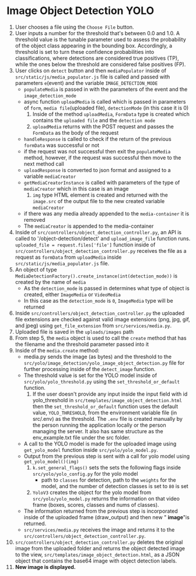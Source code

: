 # Image Object Detection YOLO

1. User chooses a file using the `Choose File` button.
2. User inputs a number for the threshold that's between 0.0 and 1.0. A threshold value is the tunable parameter used to assess the probability of the object class appearing in the bounding box. Accordingly, a threshold is set to turn these confidence probabilities into classifications, where detections are considered true positives (TP), while the ones below the threshold are considered false positives (FP).
3. User clicks on `detect` button and then `mediaPopulator` inside of `src/static/js/media_populator.js` file is called and passed with parameters `e`(event) and the variable `IMAGE_DETECTION_MODE`
    - `populateMedia` is passed in with the parameters of the event and the `image_detection_mode`
    - async function `uploadMedia` is called which is passed in parameters of `form`, `media file`(uploaded file), `detectionMode` (in this case it is 0)
        1. Inside of the method `uploadMedia`, `FormData` type is created which contains the `uploaded file` and the `detection mode`
        2. `uploadMedia` returns with the POST request and passes the `FormData` as the body of the request
    - `handleResponse` is called to check if the return of the previous `formData` was successful or not
    - if the request was not successful then exit the `populateMedia` method, however, if the request was successful then move to the next method call
    - `uploadResponse` is converted to json format and assigned to a variable `mediaCreator`
    - `getMediaCreatorInstance` is called with parameters of the type of `mediaCreator` which in this case is an image
        1. `img` type HTML element is created and returned with the `image.src` of the output file to the new created variable `mediaCreator`
    - if there was any media already appended to the `media-container` it is removed
    - The `mediaCreator` is appended to the media-container
4. Inside of `src/controllers/object_detection_controller.py`, an API is called to '/object-detection/detect' and `upload_image_file` function runs. `uploaded_file = request.files['file']` function inside of `src/controllers/object_detection_controller.py` receives the file as a request as `formData` from `uploadMedia` inside `src/static/js/media_populator.js` file.
5. An object of type `MediaDetectionFactory().create_instance(int(detection_mode))` is created by the name of `media`
    - As the `detection_mode` is passed in determines what type of object is created, either `ImageMedia` or `VideoMedia`
    - In this case as the `detection_mode` is `0`, `ImageMedia` type will be returned
6. Inside `src/controllers/object_detection_controller.py` the uploaded file extensions are checked against valid image extensions (png, jpg, gif, and jpeg) using `get_file_extension` from `src/services/media.py`.
7. Uploaded file is saved in the `uploads/images` path
8. From step 5, the `media` object is used to call the `create` method that has the filename and the threshold parameter passed into it
9. Inside of the `media.create` method:
    - media.py sends the image (as bytes) and the threshold to the `src/yolo/image_detection/yolo_image_object_detection.py` file for further processing inside of the `detect_image` function.
    - The threshold value is set for the YOLO model inside of `src/yolo/yolo_threshold.py` using the `set_threshold_or_default` function. 
        1. If the user doesn't provide any input inside the input field with id yolo_threshold in `src/templates/image_object_detection.html` then the `set_threshold_or_default` function uses the default value, `YOLO_THRESHOLD`, from the environment variable file (in src/.env) as the threshold. The `.env` file is created manually by the person running the application locally or the person managing the server. It also has same structure as the env_example.txt file under the src folder. 
    - A call to the YOLO model is made for the uploaded image using `get_yolo_model` function inside `src/yolo/yolo_model.py`.
    - Output from the previous step is sent with a call for yolo model using `get_yolo_model()(img)`
        1. `k.set_general_flags()` sets the sets the following flags inside `src/yolo/yolo_config.py` for the yolo model
            - path to `classes` for detection, path to the `weights` for the model, and the number of detection classes is set to `80` is set
        2. `YoloV3` creates the object for the yolo model from `src/yolo/yolo_model.py` returns the information on that video frame (boxes, scores, classes and nums of classes).
    - The information returned from the previous step is incorporated inside of the uploaded frame (draw\_output) and then new &quot; **image**&quot;is returned.
    - `src/services/media.py` receives the image and returns it to the `src/controllers/object_detection_controller.py`.
10. `src/controllers/object_detection_controller.py` deletes the original image from the uploaded folder and returns the object detected image to the view, `src/templates/image_object_detection.html`, as a JSON object that contains the base64 image with object detection labels.
11. **New image is displayed.**